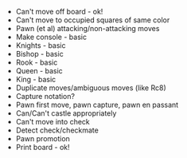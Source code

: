- Can't move off board - ok!
- Can't move to occupied squares of same color
- Pawn (et al) attacking/non-attacking moves
- Make console - basic
- Knights - basic
- Bishop - basic
- Rook - basic
- Queen - basic
- King - basic
- Duplicate moves/ambiguous moves (like Rc8)
- Capture notation?
- Pawn first move, pawn capture, pawn en passant
- Can/Can't castle appropriately
- Can't move into check
- Detect check/checkmate
- Pawn promotion
- Print board - ok!

